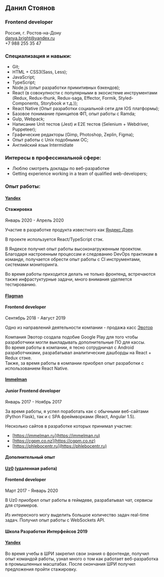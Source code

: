 ## Данил Стоянов
### **Frontend developer**
Россия, г. Ростов-на-Дону<br />
danya.bright@yandex.ru<br />
+7 988 255 35 47<br />

### Специализация и навыки:
* Git;
* HTML + CSS3(Sass, Less);
* JavaScript;
* TypeScript;
* Node.js (опыт разработки примитивных бэкендов);
* React (в совокупности с популярными в экосистеме инструментами (Redux, Redux-thunk, Redux-saga, Effector, Formik, Styled-Components, Storybook и т.д.));
* React Native (Опыт разработки социальной сети для IOS платформы);
* Базовое понимание принципов ФП, опыт работы с Ramda;
* Gulp, Webpack;
* Написание Unit тестов (Jest) и E2E тестов (Selenium + Webdriver, Puppeteer);
* Графические редакторы (Gimp, Photoshop, Zeplin, Figma);
* Опыт работы с Unix подобными ОС;
* Английский язык Intermidiate

### Интересы в профессинальной сфере:
* Люблю смотреть доклады по веб-разработке
* Getting experience working in a team of qualified web-developers;

### Опыт работы:
#### [Yandex](https://yandex.ru/)
#### Стажировка

Январь 2020 - Апрель 2020<br />

Участие в разработке продукта известного как [Яндекс.Дзен](https://zen.yandex.ru/).<br />

В проекте используется React/TypeScript стэк.

В Яндексе получил опыт работы высоконагруженным проектом. Благодаря настроенным процессам и следованию DevOps практикам в команде, получается обрести опыт работы с CI инструментами, системами мониторинга.

Во время работы приходится делать не только фронтенд, встречаются также инфрастуктурные задачи, много внимания уделяется тестированию.


#### [Flagman](https://flagman-it.ru/)

#### Frontend developer

Сентябрь 2018 - Август 2019<br />

Одно из направлений деятельности компании - продажа касс [Эвотор](https://evotor.ru/) <br />

Компания Эвотор создала подобие Google Play для того чтобы разработчики могли выкладывать дополнительные ПО для кассы.<br />
Во время работы в компании, я тесно сотрудничал с Android разработчиками, разрабатывал аналитические дашборды на React + Redux стэке.<br />
Также, за время работы в компании приобрел опыт разработки с использованием React Native.

#### [Immelman](https://immelman.ru/#/)

#### Junior Frontend developer

Январь 2017 - Ноябрь 2017

За время работы, я успел поработать как с обычными веб-сайтами (Python Flask), так и с SPA фреймворками (React, Angular 1.5).

Несколько сайтов в разработке которых принимал участие:

* [https://immelman.ru](https://immelman.ru)
* [https://cgpm.co.nz](https://cgpm.co.nz)
* [https://phlebocentr.ru](https://phlebocentr.ru)

#### Дополнительный опыт
#### [Uz0](https://github.com/uz0) (удаленная работа)

#### Frontend developer

Март 2017 - Январь 2020

В Uz0 приобрел опыт работы в геймдеве, разрабатывал чат, сервисы для стримеров.

Из интересного могу выделить большое количество задач real-time задач. Получил опыт работы с WebSockets API.

#### Школа Разработки Интерфейсов 2019
#### [Yandex](https://yandex.ru/promo/academy/shri)

Во время учебы в ШРИ закрепил свои знания о фронтенде, получил опыт командой работы, узнал много о том как работает веб-разработка в промышленных масштабах. После окончания ШРИ получил предложения пройти стажировку.

